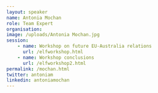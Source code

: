 ```yaml
---
layout: speaker
name: Antonia Mochan
role: Team Expert
organisation:
image: /uploads/Antonia Mochan.jpg
session:
    - name: Workshop on future EU-Australia relations
      url: /elfworkshop.html
    - name: Workshop conclusions
      url: /elfworkshop2.html
permalink: /mochan.html
twitter: antoniam
linkedin: antoniamochan
---
```



